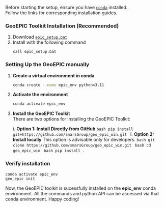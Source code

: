 <!-- ## <strong>Installation</strong> -->
Before starting the setup, ensure you have [`conda`](https://docs.conda.io/projects/conda/en/latest/user-guide/install/linux.html) installed. <br> Follow the links for corresponding installation guides.

### GeoEPIC Toolkit Installation (Recommended)
1. Download [`epic_setup.bat`](https://smarsgroup.github.io/geo_epic_win/epic_setup.bat)
2. Install with the following command
   ```
   call epic_setup.bat
   ```
### Setting Up the GeoEPIC manually

1. **Create a virtual environment in conda**
    ```bash
    conda create --name epic_env python=3.11
    
    ```
2. **Activate the environment**
    ```bash
    conda activate epic_env
    ```

3. **Install the GeoEPIC Toolkit**  
   There are two options for installing the GeoEPIC Toolkit:

    i. **Option 1: Install Directly from GitHub**
        ```bash
        pip install git+https://github.com/smarsGroup/geo_epic_win.git
        ```
    i. **Option 2: Install locally**
        This option is advisable only for developers.
        ```bash
        git clone https://github.com/smarsGroup/geo_epic_win.git
        ```
        ```bash
        cd geo_epic_win
        ```
        ```bash
        pip install .
        ```
### Verify installation
   ```
   conda activate epic_env
   geo_epic init
   ```

Now, the GeoEPIC toolkit is sucessfully installed on the **epic_env** conda environment. All the commands and python API can be accessed via that conda environment. Happy coding!
